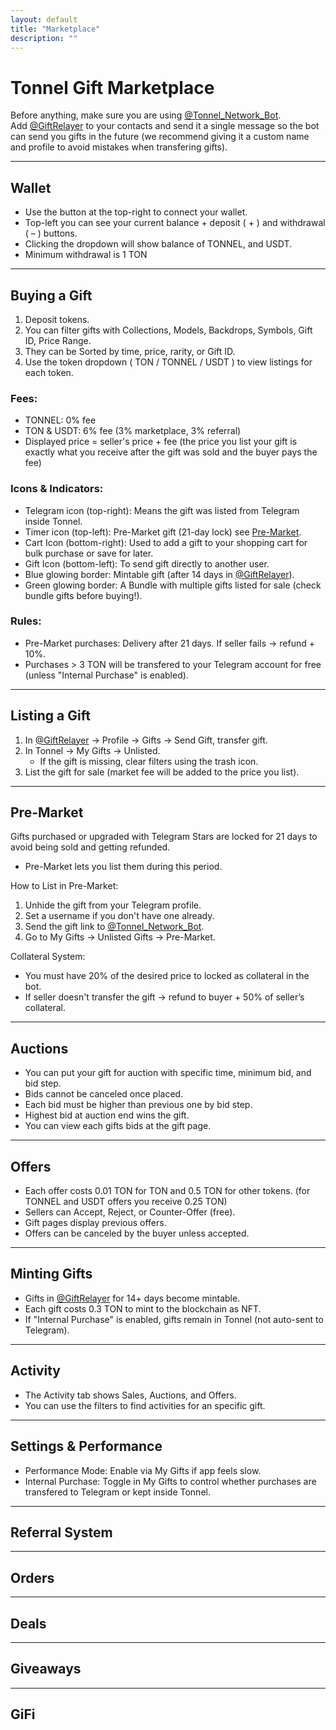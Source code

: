```yaml
--- 
layout: default
title: "Marketplace"
description: ""
---
```


# Tonnel Gift Marketplace  

Before anything, make sure you are using [@Tonnel_Network_Bot](https://t.me/Tonnel_Network_Bot).  
Add [@GiftRelayer](https://t.me/GiftRelayer) to your contacts and send it a single message so the bot can send you gifts in the future (we recommend giving it a custom name and profile to avoid mistakes when transfering gifts).  

---

## Wallet  

- Use the button at the top-right to connect your wallet.  
- Top-left you can see your current balance + deposit ( + ) and withdrawal ( – ) buttons.  
- Clicking the dropdown will show balance of TONNEL, and USDT.  
- Minimum withdrawal is 1 TON  

---

## Buying a Gift  

1. Deposit tokens.  
2. You can filter gifts with Collections, Models, Backdrops, Symbols, Gift ID, Price Range.  
3. They can be Sorted by time, price, rarity, or Gift ID.  
3. Use the token dropdown ( TON / TONNEL / USDT ) to view listings for each token.  

### Fees:  
- TONNEL: 0% fee  
- TON & USDT: 6% fee (3% marketplace, 3% referral)  
- Displayed price = seller's price + fee (the price you list your gift is exactly what you receive after the gift was sold and the buyer pays the fee)  

### Icons & Indicators:  
- Telegram icon (top-right): Means the gift was listed from Telegram inside Tonnel.  
- Timer icon (top-left): Pre-Market gift (21-day lock) see [Pre-Market](#pre-market).  
- Cart Icon (bottom-right): Used to add a gift to your shopping cart for bulk purchase or save for later.  
- Gift Icon (bottom-left): To send gift directly to another user.  
- Blue glowing border: Mintable gift (after 14 days in [@GiftRelayer](https://t.me/GiftRelayer)).  
- Green glowing border: A Bundle with multiple gifts listed for sale (check bundle gifts before buying!).  

### Rules:  
- Pre-Market purchases: Delivery after 21 days. If seller fails → refund + 10%.  
- Purchases > 3 TON will be transfered to your Telegram account for free (unless "Internal Purchase" is enabled).  

---

## Listing a Gift  

1. In [@GiftRelayer](https://t.me/GiftRelayer) → Profile → Gifts → Send Gift, transfer gift.  
2. In Tonnel → My Gifts → Unlisted.  
   - If the gift is missing, clear filters using the trash icon.  
3. List the gift for sale (market fee will be added to the price you list).  

---

## Pre-Market  

Gifts purchased or upgraded with Telegram Stars are locked for 21 days to avoid being sold and getting refunded.  
- Pre-Market lets you list them during this period.  

How to List in Pre-Market:  
1. Unhide the gift from your Telegram profile.  
2. Set a username if you don't have one already.  
3. Send the gift link to [@Tonnel_Network_Bot](https://t.me/Tonnel_Network_Bot).  
4. Go to My Gifts → Unlisted Gifts → Pre-Market.  

Collateral System:  
- You must have 20% of the desired price to locked as collateral in the bot.  
- If seller doesn't transfer the gift → refund to buyer + 50% of seller’s collateral.  

---

## Auctions  

- You can put your gift for auction with specific time, minimum bid, and bid step.  
- Bids cannot be canceled once placed.  
- Each bid must be higher than previous one by bid step.  
- Highest bid at auction end wins the gift.  
- You can view each gifts bids at the gift page.  

---

## Offers  

- Each offer costs 0.01 TON for TON and 0.5 TON for other tokens. (for TONNEL and USDT offers you receive 0.25 TON)  
- Sellers can Accept, Reject, or Counter-Offer (free).  
- Gift pages display previous offers.  
- Offers can be canceled by the buyer unless accepted.  

---

## Minting Gifts  

- Gifts in [@GiftRelayer](https://t.me/GiftRelayer) for 14+ days become mintable.  
- Each gift costs 0.3 TON to mint to the blockchain as NFT.  
- If "Internal Purchase" is enabled, gifts remain in Tonnel (not auto-sent to Telegram).  

---

## Activity  

- The Activity tab shows Sales, Auctions, and Offers.  
- You can use the filters to find activities for an specific gift.  

---

## Settings & Performance  

- Performance Mode: Enable via My Gifts if app feels slow.  
- Internal Purchase: Toggle in My Gifts to control whether purchases are transfered to Telegram or kept inside Tonnel.  

---

## Referral System  

---

## Orders  

---

## Deals  

---

## Giveaways  

---

## GiFi  


